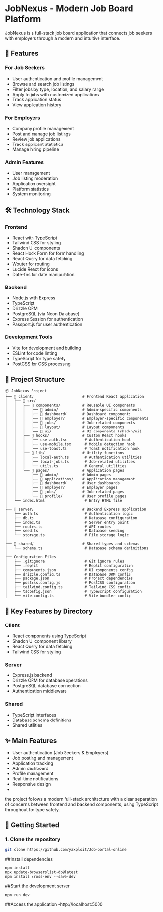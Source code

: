 # JobNexus - Modern Job Board Platform

JobNexus is a full-stack job board application that connects job seekers with employers through a modern and intuitive interface.

## 🚀 Features

### For Job Seekers
- User authentication and profile management
- Browse and search job listings
- Filter jobs by type, location, and salary range
- Apply to jobs with customized applications
- Track application status
- View application history

### For Employers
- Company profile management
- Post and manage job listings
- Review job applications
- Track applicant statistics
- Manage hiring pipeline

### Admin Features
- User management
- Job listing moderation
- Application oversight
- Platform statistics
- System monitoring

## 🛠 Technology Stack

### Frontend
- React with TypeScript
- Tailwind CSS for styling
- Shadcn UI components
- React Hook Form for form handling
- React Query for data fetching
- Wouter for routing
- Lucide React for icons
- Date-fns for date manipulation

### Backend
- Node.js with Express
- TypeScript
- Drizzle ORM
- PostgreSQL (via Neon Database)
- Express Session for authentication
- Passport.js for user authentication

### Development Tools
- Vite for development and building
- ESLint for code linting
- TypeScript for type safety
- PostCSS for CSS processing

## 📁 Project Structure
```
📦 JobNexus Project
├── 📂 client/                      # Frontend React application
│   ├── 📂 src/
│   │   ├── 📂 components/          # Reusable UI components
│   │   │   ├── 📂 admin/           # Admin-specific components
│   │   │   ├── 📂 dashboard/       # Dashboard components
│   │   │   ├── 📂 employer/        # Employer-specific components
│   │   │   ├── 📂 jobs/            # Job-related components
│   │   │   ├── 📂 layout/          # Layout components
│   │   │   └── 📂 ui/              # UI components (shadcn/ui)
│   │   ├── 📂 hooks/               # Custom React hooks
│   │   │   ├── use-auth.tsx        # Authentication hook
│   │   │   ├── use-mobile.tsx      # Mobile detection hook
│   │   │   └── use-toast.ts        # Toast notification hook
│   │   ├── 📂 lib/                 # Utility functions
│   │   │   ├── local-auth.ts       # Authentication utilities
│   │   │   ├── local-jobs.ts       # Job-related utilities
│   │   │   └── utils.ts            # General utilities
│   │   └── 📂 pages/               # Application pages
│   │       ├── 📂 admin/           # Admin pages
│   │       ├── 📂 applications/    # Application management
│   │       ├── 📂 dashboard/       # User dashboards
│   │       ├── 📂 employer/        # Employer pages
│   │       ├── 📂 jobs/            # Job-related pages
│   │       └── 📂 profile/         # User profile pages
│   └── index.html                  # Entry HTML file
│
├── 📂 server/                      # Backend Express application
│   ├── auth.ts                     # Authentication logic
│   ├── db.ts                       # Database configuration
│   ├── index.ts                    # Server entry point
│   ├── routes.ts                   # API routes
│   ├── seed.ts                     # Database seeding
│   └── storage.ts                  # File storage logic
│
├── 📂 shared/                      # Shared types and schemas
│   └── schema.ts                   # Database schema definitions
│
├── Configuration Files
│   ├── .gitignore                  # Git ignore rules
│   ├── .replit                     # Replit configuration
│   ├── components.json             # UI components config
│   ├── drizzle.config.ts           # Database ORM config
│   ├── package.json                # Project dependencies
│   ├── postcss.config.js           # PostCSS configuration
│   ├── tailwind.config.ts          # Tailwind CSS config
│   ├── tsconfig.json               # TypeScript configuration
│   └── vite.config.ts              # Vite bundler config
```




## 🧩 Key Features by Directory

### Client
- React components using TypeScript
- Shadcn UI component library
- React Query for data fetching
- Tailwind CSS for styling

### Server
- Express.js backend
- Drizzle ORM for database operations
- PostgreSQL database connection
- Authentication middleware

### Shared
- TypeScript interfaces
- Database schema definitions
- Shared utilities

## ✨ Main Features

- User authentication (Job Seekers & Employers)
- Job posting and management
- Application tracking
- Admin dashboard
- Profile management
- Real-time notifications
- Responsive design
- 

the project follows a modern full-stack architecture with a clear separation of concerns between frontend and backend components, using TypeScript throughout for type safety.

## 🚦 Getting Started

### 1. Clone the repository

```bash
git clone https://github.com/yaxploit/Job-portal-online
```
##Install dependencies
 ```
 npm install
 npx update-browserslist-db@latest
 npm install cross-env --save-dev
```
##Start the development server
 ```
 npm run dev
```
##Access the application
-http://localhost:5000


